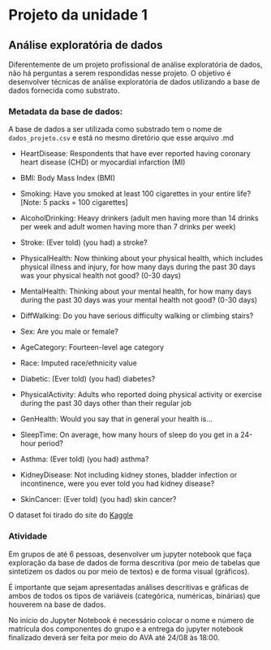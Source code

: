 # Projeto da unidade 1
## Análise exploratória de dados

Diferentemente de um projeto profissional de análise exploratória de dados, não há perguntas a serem respondidas nesse projeto. O objetivo é desenvolver técnicas de análise exploratória de dados utilizando a base de dados fornecida como substrato.

### Metadata da base de dados:

A base de dados a ser utilizada como substrado tem o nome de ```dados_projeto.csv``` e está no mesmo diretório que esse arquivo .md

* HeartDisease: Respondents that have ever reported having coronary heart disease (CHD) or myocardial infarction (MI)

* BMI: Body Mass Index (BMI)

* Smoking: Have you smoked at least 100 cigarettes in your entire life? [Note: 5 packs = 100 cigarettes]

* AlcoholDrinking: Heavy drinkers (adult men having more than 14 drinks per week and adult women having more than 7 drinks per week)

* Stroke: (Ever told) (you had) a stroke?

* PhysicalHealth: Now thinking about your physical health, which includes physical illness and injury, for how many days during the past 30 days was your physical health not good? (0-30 days)

* MentalHealth: Thinking about your mental health, for how many days during the past 30 days was your mental health not good? (0-30 days)

* DiffWalking: Do you have serious difficulty walking or climbing stairs?

* Sex: Are you male or female?

* AgeCategory: Fourteen-level age category

* Race: Imputed race/ethnicity value

* Diabetic: (Ever told) (you had) diabetes?

* PhysicalActivity: Adults who reported doing physical activity or exercise during the past 30 days other than their regular job

* GenHealth: Would you say that in general your health is...

* SleepTime: On average, how many hours of sleep do you get in a 24-hour period?

* Asthma: (Ever told) (you had) asthma?

* KidneyDisease: Not including kidney stones, bladder infection or incontinence, were you ever told you had kidney disease?

* SkinCancer: (Ever told) (you had) skin cancer?

O dataset foi tirado do site do [Kaggle](https://www.kaggle.com/datasets/kamilpytlak/personal-key-indicators-of-heart-disease)

### Atividade

Em grupos de até 6 pessoas, desenvolver um jupyter notebook que faça exploração da base de dados de forma descritiva (por meio de tabelas que sintetizem os dados ou por meio de textos) e de forma visual (gráficos). 

É importante que sejam apresentadas análises descritivas e gráficas de ambos de todos os tipos de variáveis (categórica, numéricas, binárias) que houverem na base de dados.

No início do Jupyter Notebook é necessário colocar o nome e número de matrícula dos componentes do grupo e a entrega do jupyter notebook finalizado deverá ser feita por meio do AVA até 24/08 às 18:00.
